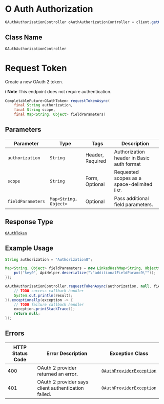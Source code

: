 # O Auth Authorization

```java
OAuthAuthorizationController oAuthAuthorizationController = client.getOAuthAuthorizationController();
```

## Class Name

`OAuthAuthorizationController`


# Request Token

Create a new OAuth 2 token.

:information_source: **Note** This endpoint does not require authentication.

```java
CompletableFuture<OAuthToken> requestTokenAsync(
    final String authorization,
    final String scope,
    final Map<String, Object> fieldParameters)
```

## Parameters

| Parameter | Type | Tags | Description |
|  --- | --- | --- | --- |
| `authorization` | `String` | Header, Required | Authorization header in Basic auth format |
| `scope` | `String` | Form, Optional | Requested scopes as a space-delimited list. |
| `fieldParameters` | `Map<String, Object>` | Optional | Pass additional field parameters. |

## Response Type

[`OAuthToken`](../../doc/models/o-auth-token.md)

## Example Usage

```java
String authorization = "Authorization8";

Map<String, Object> fieldParameters = new LinkedHashMap<String, Object>() {{
    put("key0", ApiHelper.deserialize("\"additionalFieldParams9\""));
}};

oAuthAuthorizationController.requestTokenAsync(authorization, null, fieldParameters).thenAccept(result -> {
    // TODO success callback handler
    System.out.println(result);
}).exceptionally(exception -> {
    // TODO failure callback handler
    exception.printStackTrace();
    return null;
});
```

## Errors

| HTTP Status Code | Error Description | Exception Class |
|  --- | --- | --- |
| 400 | OAuth 2 provider returned an error. | [`OAuthProviderException`](../../doc/models/o-auth-provider-exception.md) |
| 401 | OAuth 2 provider says client authentication failed. | [`OAuthProviderException`](../../doc/models/o-auth-provider-exception.md) |

